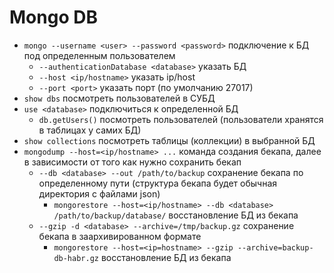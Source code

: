 # Mongo DB

- `mongo --username <user> --password <password>` подключение к БД под определенным пользователем
  - `--authenticationDatabase <database>` указать БД
  - `--host <ip/hostname>` указать ip/host
  - `--port <port>` указать порт (по умолчанию 27017)
- `show dbs` посмотреть пользователей в СУБД
- `use <database>` подключиться к определенной БД
  - `db.getUsers()` посмотреть пользователей (пользователи хранятся в таблицах у самих БД)
- `show collections` посмотреть таблицы (коллекции) в выбранной БД
- `mongodump --host=<ip/hostname> ...` команда создания бекапа, далее в зависимости от того как нужно сохранить бекап
  - `--db <database> --out /path/to/backup` сохранение бекапа по определенному пути (структура бекапа будет обычная директория с файлами json)
    - `mongorestore --host=<ip/hostname> --db <database> /path/to/backup/database/` восстановление БД из бекапа
  - `--gzip -d <database> --archive=/tmp/backup.gz` сохранение бекапа в заархивированном формате
    - `mongorestore --host=<ip=hostname> --gzip --archive=backup-db-habr.gz` восстановление БД из бекапа
